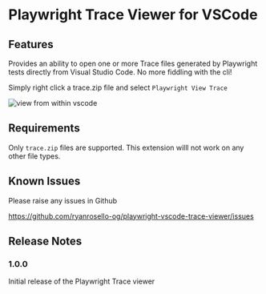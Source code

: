 # Playwright Trace Viewer for VSCode

## Features

Provides an ability to open one or more Trace files generated by Playwright tests directly from Visual Studio Code.  No more fiddling with the cli! 

Simply right click a trace.zip file and select `Playwright View Trace`


![view from within vscode](https://raw.githubusercontent.com/ryanrosello-og/playwright-vscode-trace-viewer/main/assets/giffy_feature.gif)

## Requirements

Only `trace.zip` files are supported. This extension willl not work on any other file types.


## Known Issues

Please raise any issues in Github

https://github.com/ryanrosello-og/playwright-vscode-trace-viewer/issues

## Release Notes

### 1.0.0

Initial release of the Playwright Trace viewer


